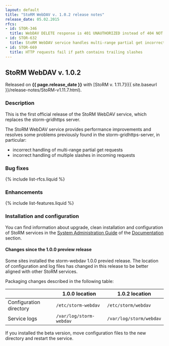 ```yaml
---
layout: default
title: "StoRM WebDAV v. 1.0.2 release notes"
release_date: 05.02.2015
rfcs:
- id: STOR-346
  title: WebDAV DELETE response is 401 UNAUTHORIZED instead of 404 NOT EXISTS for authorized users on nonexistent resources
- id: STOR-632
  title: StoRM WebDAV service handles multi-range partial get incorrectly
- id: STOR-669
  title: HTTP requests fail if path contains trailing slashes
---
```


## StoRM WebDAV v. 1.0.2

Released on **{{ page.release_date }}** with [StoRM v. 1.11.7]({{ site.baseurl }}/release-notes/StoRM-v1.11.7.html).

### Description

This is the first official release of the StoRM WebDAV service, which replaces the storm-gridhttps server.

The StoRM WebDAV service provides performance improvements and resolves some
problems previously found in the storm-gridhttps-server, in particular:

- incorrect handling of multi-range partial get requests
- incorrect handling of multiple slashes in incoming requests

### Bug fixes

{% include list-rfcs.liquid %}

### Enhancements

{% include list-features.liquid %}

### Installation and configuration

You can find information about upgrade, clean installation and configuration of
StoRM services in the [System Administration Guide][storm-sysadmin-guide] of
the [Documentation][storm-documentation] section.

#### Changes since the 1.0.0 preview release

Some sites installed the storm-webdav 1.0.0 previed release. The location of
configuration and log files has changed in this release to be better aligned
with other StoRM services.

Packaging changes described in the following table:

|  | 1.0.0 location | 1.0.2 location |
-------|----------------|----------------|
| Configuration directory | `/etc/storm-webdav` | `/etc/storm/webdav` |
| Service logs | `/var/log/storm-webdav` | `/var/log/storm/webdav` |

If you installed the beta version, move configuration files to the new
directory and restart the service.

[storm-documentation]: {{site.baseurl}}/documentation.html
[storm-sysadmin-guide]: {{site.baseurl}}/documentation/sysadmin-guide/1.11.7
